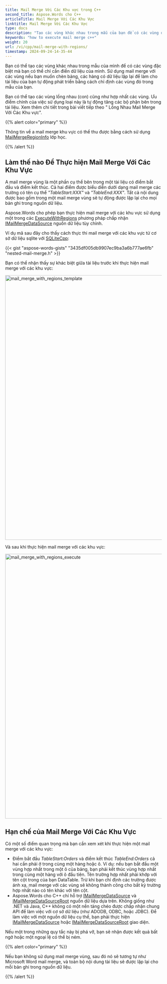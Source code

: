 ```yaml
---
title: Mail Merge Với Các Khu vực trong C++
second_title: Aspose.Words cho C++
articleTitle: Mail Merge Với Các Khu Vực
linktitle: Mail Merge Với Các Khu Vực
type: docs
description: "Tạo các vùng khác nhau trong mẫu của bạn để có các vùng đặc biệt mà bạn có thể chỉ cần điền dữ liệu của mình. Sử dụng mail merge với các vùng nếu bạn muốn chèn bảng, các hàng có dữ liệu lặp lại để làm cho tài liệu của bạn tự động phát triển."
keywords: "how to execute mail merge c++"
weight: 20
url: /vi/cpp/mail-merge-with-regions/
timestamp: 2024-09-24-14-35-44
---
```


Bạn có thể tạo các vùng khác nhau trong mẫu của mình để có các vùng đặc biệt mà bạn có thể chỉ cần điền dữ liệu của mình. Sử dụng mail merge với các vùng nếu bạn muốn chèn bảng, các hàng có dữ liệu lặp lại để làm cho tài liệu của bạn tự động phát triển bằng cách chỉ định các vùng đó trong mẫu của bạn.

Bạn có thể tạo các vùng lồng nhau (con) cũng như hợp nhất các vùng. Ưu điểm chính của việc sử dụng loại này là tự động tăng các bộ phận bên trong tài liệu. Xem thêm chi tiết trong bài viết tiếp theo " Lồng Nhau Mail Merge Với Các Khu vực".

{{% alert color="primary" %}}

Thông tin về a mail merge khu vực có thể thu được bằng cách sử dụng [MailMergeRegionInfo](https://reference.aspose.com/words/cpp/aspose.words.mailmerging/mailmergeregioninfo/) lớp học.

{{% /alert %}}

## Làm thế nào Để Thực hiện Mail Merge Với Các Khu Vực

A mail merge vùng là một phần cụ thể bên trong một tài liệu có điểm bắt đầu và điểm kết thúc. Cả hai điểm được biểu diễn dưới dạng mail merge các trường có tên cụ thể *"TableStart:XXX"* và *"TableEnd:XXX"*. Tất cả nội dung được bao gồm trong một mail merge vùng sẽ tự động được lặp lại cho mọi bản ghi trong nguồn dữ liệu.

Aspose.Words cho phép bạn thực hiện mail merge với các khu vực sử dụng một trong các [ExecuteWithRegions](https://reference.aspose.com/words/cpp/aspose.words.mailmerging/mailmerge/executewithregions/) phương pháp chấp nhận [IMailMergeDataSource](https://reference.aspose.com/words/cpp/aspose.words.mailmerging/imailmergedatasource/) nguồn dữ liệu tùy chỉnh.

Ví dụ mã sau đây cho thấy cách thực thi mail merge với các khu vực từ cơ sở dữ liệu sqlite với [SQLiteCpp](https://github.com/SRombauts/SQLiteCpp):

{{< gist "aspose-words-gists" "3435df005db9907ec9ba3a6b777ae6fb" "nested-mail-merge.h" >}}

Bạn có thể nhận thấy sự khác biệt giữa tài liệu trước khi thực hiện mail merge với các khu vực:

<img src="execute-mail-merge-with-regions-1.png" alt="mail_merge_with_regions_template" style="width:850px"/>

Và sau khi thực hiện mail merge với các khu vực:

<img src="execute-mail-merge-with-regions-2.png" alt="mail_merge_with_regions_execute" style="width:850px"/>

## Hạn chế của Mail Merge Với Các Khu Vực

Có một số điểm quan trọng mà bạn cần xem xét khi thực hiện một mail merge với các khu vực:

* Điểm bắt đầu *TableStart:Orders* và điểm kết thúc *TableEnd:Orders* cả hai cần phải ở trong cùng một hàng hoặc ô. Ví dụ: nếu bạn bắt đầu một vùng hợp nhất trong một ô của bảng, bạn phải kết thúc vùng hợp nhất trong cùng một hàng với ô đầu tiên.
  Tên trường hợp nhất phải khớp với tên cột trong của bạn DataTable. Trừ khi bạn chỉ định các trường được ánh xạ, mail merge với các vùng sẽ không thành công cho bất kỳ trường hợp nhất nào có tên khác với tên cột.
* Aspose.Words cho C++ chỉ hỗ trợ [IMailMergeDataSource](https://reference.aspose.com/words/cpp/aspose.words.mailmerging/imailmergedatasource/) và [IMailMergeDataSourceRoot](https://reference.aspose.com/words/cpp/aspose.words.mailmerging/imailmergedatasourceroot/) nguồn dữ liệu dựa trên. Không giống như .NET và Java, C++ không có một nền tảng chéo được chấp nhận chung API để làm việc với cơ sở dữ liệu (như ADODB, ODBC, hoặc JDBC). Để làm việc với một nguồn dữ liệu cụ thể, bạn phải thực hiện [IMailMergeDataSource](https://reference.aspose.com/words/cpp/aspose.words.mailmerging/imailmergedatasource/) hoặc [IMailMergeDataSourceRoot](https://reference.aspose.com/words/cpp/aspose.words.mailmerging/imailmergedatasourceroot/) giao diện.

Nếu một trong những quy tắc này bị phá vỡ, bạn sẽ nhận được kết quả bất ngờ hoặc một ngoại lệ có thể bị ném.

{{% alert color="primary" %}}

Nếu bạn không sử dụng mail merge vùng, sau đó nó sẽ tương tự như Microsoft Word mail merge, và toàn bộ nội dung tài liệu sẽ được lặp lại cho mỗi bản ghi trong nguồn dữ liệu.

{{% /alert %}}

